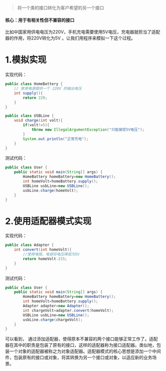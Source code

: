 > 将一个类的接口转化为客户希望的另一个接口

#### 核心：用于有相关性但不兼容的接口

比如中国家用供电电压为220V，手机充电需要使用5V电压，充电器就担当了适配器的作用，将220V转化为5V 。让我们用程序来模拟一下这个过程。 

# 1.模拟实现

实现代码：
```java
public class HomeBattery {
    // 家用电源提供一个 220V 的输出电压
    int supply(){
        return 220;
    }
}

public class USBLine {
    void charge(int volt){
        if(volt!=5){
            throw new IllegalArgumentException("只能接受5V电压");
        }
        System.out.println("正常充电");
    }
}
```

测试代码：

```java
public class User {
    public static void main(String[] args) {
        HomeBattery homeBattery=new HomeBattery();
        int homeVolt=homeBattery.supply();
        USBLine usbLine=new USBLine();
        usbLine.charge(homeVolt);
    }
}
```

#  2.使用适配器模式实现

实现代码：

```java
public class Adapter {
    int convert(int homeVolt){
        //使用电阻、电容将电压降低为5V
        return homeVolt-215;
    }
}
```

测试代码：

```java
public class User {
    public static void main(String[] args) {
        HomeBattery homeBattery=new HomeBattery();
        int homeVolt=homeBattery.supply();
        Adapter adapter=new Adapter();
        int chargeVolt=adapter.convert(homeVolt);
        USBLine usbLine=new USBLine();
        usbLine.charge(chargeVolt);
    }
}
```

可以看到， 通过添加适配器，使得原本不兼容的两个接口能够正常工作了。适配器在其中的职责是包装了原有的接口，这样的适配器称为接口适配器。类似地，包装一个对象的适配器被称之为对象适配器。适配器模式的核心思想是添加一个中间件，包装原有的接口或对象，将其转换为另一个接口或对象，以适应新的业务场景。

